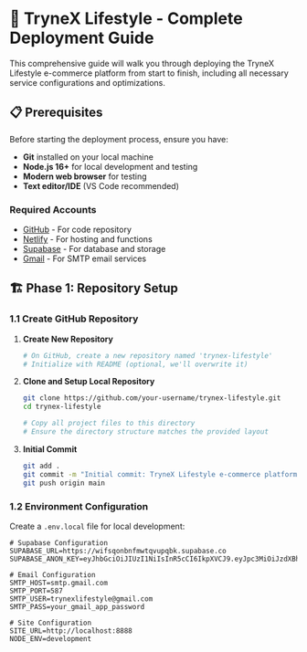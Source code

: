 # 🚀 TryneX Lifestyle - Complete Deployment Guide

This comprehensive guide will walk you through deploying the TryneX Lifestyle e-commerce platform from start to finish, including all necessary service configurations and optimizations.

## 📋 Prerequisites

Before starting the deployment process, ensure you have:

- **Git** installed on your local machine
- **Node.js 16+** for local development and testing
- **Modern web browser** for testing
- **Text editor/IDE** (VS Code recommended)

### Required Accounts
- [GitHub](https://github.com) - For code repository
- [Netlify](https://netlify.com) - For hosting and functions
- [Supabase](https://supabase.com) - For database and storage
- [Gmail](https://gmail.com) - For SMTP email services

## 🏗️ Phase 1: Repository Setup

### 1.1 Create GitHub Repository

1. **Create New Repository**
   ```bash
   # On GitHub, create a new repository named 'trynex-lifestyle'
   # Initialize with README (optional, we'll overwrite it)
   ```

2. **Clone and Setup Local Repository**
   ```bash
   git clone https://github.com/your-username/trynex-lifestyle.git
   cd trynex-lifestyle
   
   # Copy all project files to this directory
   # Ensure the directory structure matches the provided layout
   ```

3. **Initial Commit**
   ```bash
   git add .
   git commit -m "Initial commit: TryneX Lifestyle e-commerce platform"
   git push origin main
   ```

### 1.2 Environment Configuration

Create a `.env.local` file for local development:
```env
# Supabase Configuration
SUPABASE_URL=https://wifsqonbnfmwtqvupqbk.supabase.co
SUPABASE_ANON_KEY=eyJhbGciOiJIUzI1NiIsInR5cCI6IkpXVCJ9.eyJpc3MiOiJzdXBhYmFzZSIsInJlZiI6IndpZnNxb25ibmZtd3RxdnVwcWJrIiwicm9sZSI6ImFub24iLCJpYXQiOjE3NTE1ODAyNjMsImV4cCI6MjA2NzE1NjI2M30.A7o3vhEaNZb9lmViHA_KQrwzKJTBWpsD6KbHqkkput0

# Email Configuration
SMTP_HOST=smtp.gmail.com
SMTP_PORT=587
SMTP_USER=trynexlifestyle@gmail.com
SMTP_PASS=your_gmail_app_password

# Site Configuration
SITE_URL=http://localhost:8888
NODE_ENV=development
